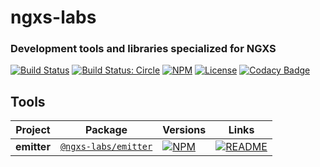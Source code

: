 # ngxs-labs
### Development tools and libraries specialized for NGXS

[![Build Status](https://travis-ci.org/ngxs-labs/tools.svg?branch=master)](https://travis-ci.org/ngxs-labs/tools) [![Build Status: Circle](https://circleci.com/gh/ngxs-labs/tools.svg?style=svg)](https://circleci.com/gh/ngxs-labs/tools)
[![NPM](https://badge.fury.io/js/%40ngxs-labs%2Femitter.svg)](https://www.npmjs.com/package/@ngxs-contrib/emitter)
[![License](https://img.shields.io/badge/License-MIT-green.svg)](https://github.com/ngxs-labs/tools/blob/master/license)
[![Codacy Badge](https://api.codacy.com/project/badge/Grade/079272acc4104332b904dc6818929d06)](https://www.codacy.com/app/arturovt/emitter?utm_source=github.com&amp;utm_medium=referral&amp;utm_content=ngxs-contrib/emitter&amp;utm_campaign=Badge_Grade)

## Tools

| Project | Package | Versions | Links |
|---|---|---|---|
**emitter** | [`@ngxs-labs/emitter`](https://npmjs.com/package/@ngxs-labs/emitter) | [![NPM](https://badge.fury.io/js/%40ngxs-labs%2Femitter.svg)](https://www.npmjs.com/package/@ngxs-labs/emitter) | [![README](https://img.shields.io/badge/README--green.svg)](https://github.com/ngxs-labs/emitter/blob/master/src/README.md)
